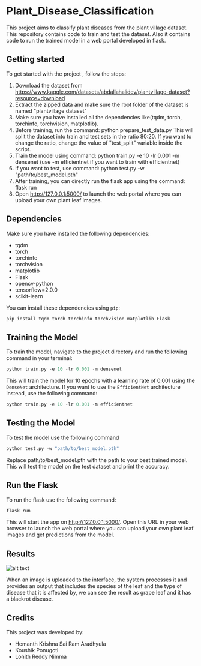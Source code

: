 # Plant_Disease_Classification
This project aims to classify plant diseases from the plant village dataset. This repository contains code to train and test the dataset. Also it contains code to run the trained model in a web portal developed in flask.

## Getting started
To get started with the project , follow the steps:
1. Download the dataset from https://www.kaggle.com/datasets/abdallahalidev/plantvillage-dataset?resource=download
2. Extract the zipped data and make sure the root folder of the dataset is named "plantvillage dataset"
3. Make sure you have installed all the dependencies like(tqdm, torch, torchinfo, torchvision, matplotlib).
4. Before training, run the command: python prepare_test_data.py
    This will split the dataset into train and test sets in the ratio 80:20. If you want to change the ratio, change the value of "test_split" variable inside the script.
5. Train the model using command: python train.py -e 10 -lr 0.001 -m densenet
   (use -m efficientnet if you want to train with efficientnet)
6. If you want to test, use command: python test.py -w "path/to/best_model.pth"
7. After training, you can directly run the flask app using the command: flask run
8. Open http://127.0.0.1:5000/ to launch the web portal where you can upload your own plant leaf images.

## Dependencies
Make sure you have installed the following dependencies:

* tqdm
* torch
* torchinfo
* torchvision
* matplotlib
* Flask
* opencv-python
* tensorflow=2.0.0
* scikit-learn

You can install these dependencies using `pip`:
```python
pip install tqdm torch torchinfo torchvision matplotlib Flask
```

## Training the Model

To train the model, navigate to the project directory and run the following command in your terminal:

```python
python train.py -e 10 -lr 0.001 -m densenet
```

This will train the model for 10 epochs with a learning rate of 0.001 using the `DenseNet` architecture. If you want to use the `EfficientNet` architecture instead, use the following command:
```python
python train.py -e 10 -lr 0.001 -m efficientnet
```

## Testing the Model
To test the model use the following command
```python
python test.py -w "path/to/best_model.pth"
```
Replace path/to/best_model.pth with the path to your best trained model. This will test the model on the test dataset and print the accuracy.

## Run the Flask
To run the flask use the following command:
```python
flask run
```
This will start the app on http://127.0.0.1:5000/. Open this URL in your web browser to launch the web portal where you can upload your own plant leaf images and get predictions from the model.

## Results
![alt text](https://github.com/lohithreddy15/DLProject/blob/main/Plant%20Disease%20Classification/Diseased%20Grape%20leaf.png)

When an image is uploaded to the interface, the system processes it and provides an output that includes the species of the leaf and the type of disease that it is affected by, we can see the result as grape leaf and it has a blackrot disease.

## Credits
This project was developed by:
* Hemanth Krishna Sai Ram Aradhyula
* Koushik Ponugoti
* Lohith Reddy Nimma


